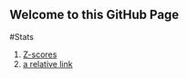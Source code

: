 ## Welcome to this GitHub Page

#Stats

1. [Z-scores](https://github.com/dmontwe/Stats/gh-pages/Z-Scores.html)
2. [a relative link](Z-Scores.md)

